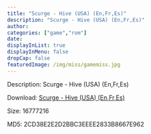 ```yaml
---
title: "Scurge - Hive (USA) (En,Fr,Es)"
description: "Scurge - Hive (USA) (En,Fr,Es)"
author: 
categories: ["game","rom"]
date: 
displayInList: true
displayInMenu: false
dropCap: false
featuredImage: /img/miss/gamemiss.jpg
---
```


Description: Scurge - Hive (USA) (En,Fr,Es)

Download: <a style="text-decoration:underline;" href="https://mega.nz/#!mSZkVSTa!GxFu5f-RyYSrIXUurFSZDHW98D5uwGG6hF9E8vuHAq8" target = "_blank" rel = "nofollow" > Scurge - Hive (USA) (En,Fr,Es)</a>

Size: 16777216

MD5: 2CD38E2E2D2BBC3EEEE2833B8667E962

